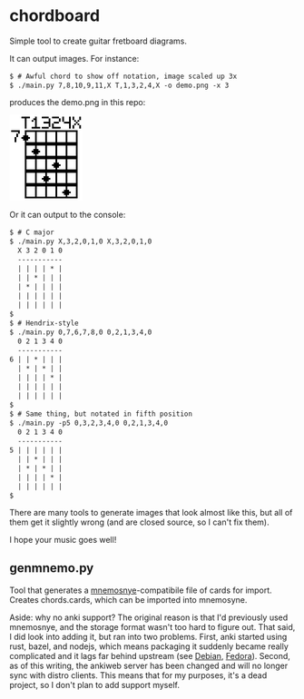 # chordboard

Simple tool to create guitar fretboard diagrams.

It can output images.  For instance:

```
$ # Awful chord to show off notation, image scaled up 3x
$ ./main.py 7,8,10,9,11,X T,1,3,2,4,X -o demo.png -x 3
```

produces the demo.png in this repo:

![the above chord](demo.png "the above chord")

Or it can output to the console:

```
$ # C major
$ ./main.py X,3,2,0,1,0 X,3,2,0,1,0
  X 3 2 0 1 0
  -----------
  | | | | * |
  | | * | | |
  | * | | | |
  | | | | | |
  | | | | | |
$ 
$ # Hendrix-style
$ ./main.py 0,7,6,7,8,0 0,2,1,3,4,0
  0 2 1 3 4 0
  -----------
6 | | * | | |
  | * | * | |
  | | | | * |
  | | | | | |
  | | | | | |
$ 
$ # Same thing, but notated in fifth position
$ ./main.py -p5 0,3,2,3,4,0 0,2,1,3,4,0
  0 2 1 3 4 0
  -----------
5 | | | | | |
  | | * | | |
  | * | * | |
  | | | | * |
  | | | | | |
$ 
```

There are many tools to generate images that look almost like this, but all
of them get it slightly wrong (and are closed source, so I can't fix them).

I hope your music goes well!

## genmnemo.py

Tool that generates a
[mnemosnye](https://github.com/mnemosyne-proj/mnemosyne)-compatibile file of
cards for import.  Creates chords.cards, which can be imported into mnemosyne.

Aside: why no anki support?  The original reason is that I'd previously used
mnemosnye, and the storage format wasn't too hard to figure out.  That said, I
did look into adding it, but ran into two problems.  First, anki started using
rust, bazel, and nodejs, which means packaging it suddenly became really
complicated and it lags far behind upstream (see
[Debian](https://bugs.debian.org/cgi-bin/bugreport.cgi?bug=958853),
[Fedora](https://bugzilla.redhat.com/show_bug.cgi?id=1815782)).  Second, as of
this writing, the ankiweb server has been changed and will no longer sync with
distro clients.  This means that for my purposes, it's a dead project, so I
don't plan to add support myself.
